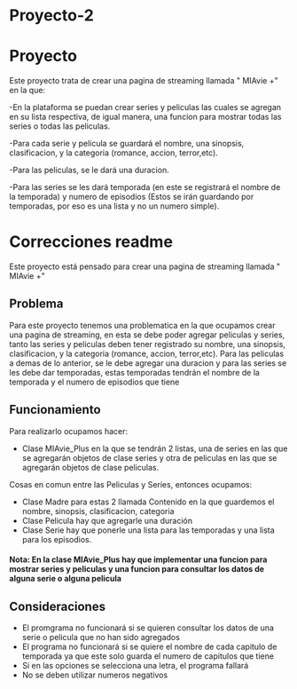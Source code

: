 # Proyecto-2
# Proyecto 
Este proyecto trata de crear una pagina de streaming llamada " MIAvie +" en la que:

-En la plataforma se puedan crear series y peliculas las cuales se agregan en su lista respectiva, de igual manera, una funcion para mostrar todas las series o todas las peliculas.

-Para cada serie y pelicula se guardará el nombre, una sinopsis, clasificacion, y la categoria (romance, accion, terror,etc).

-Para las peliculas, se le dará una duracion. 

-Para las series se les dará temporada (en este se registrará el nombre de la temporada) y numero de episodios (Estos se irán guardando por temporadas, por eso es una lista y no un numero simple).

# Correcciones readme
Este proyecto está pensado para crear una pagina de streaming llamada " MIAvie +" 
## Problema 
Para este proyecto tenemos una problematica en la que ocupamos crear una pagina de streaming, en esta se debe poder agregar peliculas y series, tanto las series y peliculas deben tener registrado su nombre, una sinopsis, clasificacion, y la categoria (romance, accion, terror,etc). Para las peliculas a demas de lo anterior, se le debe agregar una duracion y para las series se les debe dar temporadas, estas temporadas tendrán el nombre de la temporada y el numero de episodios que tiene
## Funcionamiento
Para realizarlo ocupamos hacer:

* Clase MIAvie_Plus en la que se tendrán 2 listas, una de series en las que se agregarán objetos de clase series y otra de peliculas en las que se agregarán objetos de clase peliculas.

Cosas en comun entre las Peliculas y Series, entonces ocupamos: 
* Clase Madre para estas 2 llamada Contenido en la que guardemos el nombre, sinopsis, clasificacion, categoria 
* Clase Pelicula hay que agregarle una duración 
* Clase Serie hay que ponerle una lista para las temporadas y una lista para los episodios.
#### Nota: En la clase MIAvie_Plus hay que implementar una funcion para mostrar series y peliculas y una funcion para consultar los datos de alguna serie o alguna pelicula 
## Consideraciones
* El promgrama no funcionará si se quieren consultar los datos de una serie o pelicula que no han sido agregados
* El programa no funcionará si se quiere el nombre de cada capitulo de temporada ya que este solo guarda el numero de capitulos que tiene
* Si en las opciones se selecciona una letra, el programa fallará
* No se deben utilizar numeros negativos 

